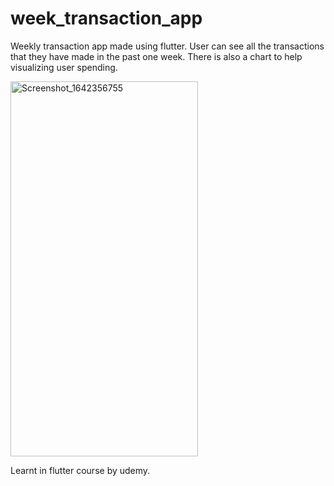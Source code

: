 # week_transaction_app
 Weekly transaction app made using flutter. User can see all the transactions that they have made in the past one week. There is also a chart to help visualizing user spending. 

<img src="https://user-images.githubusercontent.com/60326736/149673445-690078d8-4cc0-47af-a15b-b284b85a8fca.png" alt="Screenshot_1642356755" width="300" height="600">

 Learnt in flutter course by udemy.
